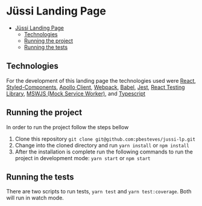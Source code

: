 # Jüssi Landing Page

- [Jüssi Landing Page](#jüssi-landing-page)
  - [Technologies](#technologies)
  - [Running the project](#running-the-project)
  - [Running the tests](#running-the-tests)

## Technologies
For the development of this landing page the technologies used were 
<a href='https://reactjs.org/' target='_blank'>React</a>, 
<a href='https://styled-components.com/' target='_blank'>Styled-Components</a>, 
<a href='https://www.apollographql.com/docs/react/' target='_blank'>Apollo Client</a>, 
<a href='https://webpack.js.org/' target='_blank'>Webpack</a>, 
<a href='https://babeljs.io/' target='_blank'>Babel</a>, 
<a href='https://jestjs.io/pt-BR/' target='_blank'>Jest</a>, 
<a href='https://testing-library.com/docs/react-testing-library/intro/' target='_blank'>React Testing Library</a>, 
<a href='https://mswjs.io/' target='_blank'>MSWJS (Mock Service Worker)</a>, and
<a href='https://www.typescriptlang.org/' target='_blank'>Typescript</a>

## Running the project
In order to run the project follow the steps bellow

<ol>
    <li>
        Clone this repository
        <code>git clone git@github.com:pbesteves/jussi-lp.git</code>
    </li>
    <li>
        Change into the cloned directory and run
        <code>yarn install</code> or
        <code>npm install</code>
    </li>
    <li>
        After the installation is complete run the following commands to run the project in development mode:
        <code>yarn start</code> or
        <code>npm start</code>
    </li>
</ol>

## Running the tests

There are two scripts to run tests, <code>yarn test</code> and <code>yarn test:coverage</code>. Both will run in watch mode.
